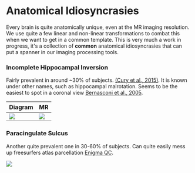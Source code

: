 # Anatomical Idiosyncrasies

Every brain is quite anatomically unique, even at the MR imaging resolution. We use quite a few linear and non-linear transformations to combat this when we want to get in a common template. This is very much a work in progress, it's a collection of **common** anatomical idiosyncrasies that can put a spanner in our imaging processing tools.

### Incomplete Hippocampal Inversion
Fairly prevalent in around ~30% of subjects. [(Cury et al., 2015)](https://www.frontiersin.org/articles/10.3389/fnana.2015.00160/full). It is known under other names, such as hippocampal malrotation. Seems to be the easiest to spot in a coronal view [Bernasconi et al., 2005](https://academic.oup.com/brain/article/128/10/2442/274677).

| Diagram | MR |
| --- | --- |
| ![](https://www.frontiersin.org/files/Articles/162834/fnana-09-00160-HTML/image_m/fnana-09-00160-g001.jpg) | ![](https://prod-images.static.radiopaedia.org/images/22985204/9d05935af54dc549d54dd97850eb45_big_gallery.jpeg) |

### Paracingulate Sulcus
Another quite prevalent one in 30-60% of subjects. Can quite easily mess up freesurfers atlas parcellation [Enigma QC](https://drive.google.com/file/d/0Bw8Acd03pdRSU1pNR05kdEVWeXM/view). 

![](https://media.nature.com/lw926/nature-assets/srep/2017/170214/srep42033/images/srep42033-f1.jpg)
